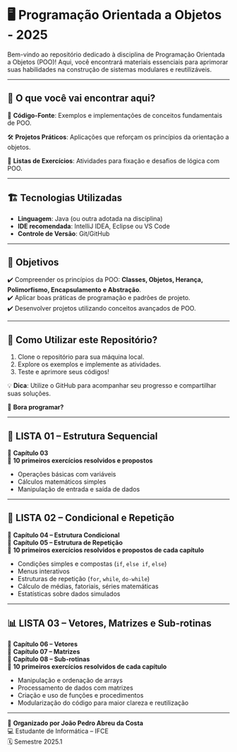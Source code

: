 # 🖥️ Programação Orientada a Objetos - 2025

Bem-vindo ao repositório dedicado à disciplina de Programação Orientada a Objetos (POO)! Aqui, você encontrará materiais essenciais para aprimorar suas habilidades na construção de sistemas modulares e reutilizáveis.

---

## 📌 O que você vai encontrar aqui?

📂 **Código-Fonte**: Exemplos e implementações de conceitos fundamentais de POO.

🛠️ **Projetos Práticos**: Aplicações que reforçam os princípios da orientação a objetos.

📄 **Listas de Exercícios**: Atividades para fixação e desafios de lógica com POO.

---

## 🏗️ Tecnologias Utilizadas

- **Linguagem**: Java (ou outra adotada na disciplina)
- **IDE recomendada**: IntelliJ IDEA, Eclipse ou VS Code
- **Controle de Versão**: Git/GitHub

---

## 🎯 Objetivos

✔️ Compreender os princípios da POO: **Classes, Objetos, Herança, Polimorfismo, Encapsulamento e Abstração**.  
✔️ Aplicar boas práticas de programação e padrões de projeto.  
✔️ Desenvolver projetos utilizando conceitos avançados de POO.

---

## 🔗 Como Utilizar este Repositório?

1. Clone o repositório para sua máquina local.  
2. Explore os exemplos e implemente as atividades.  
3. Teste e aprimore seus códigos!

💡 **Dica**: Utilize o GitHub para acompanhar seu progresso e compartilhar suas soluções.

🚀 **Bora programar?**

---

## 📝 LISTA 01 – Estrutura Sequencial

📘 **Capítulo 03**  
🔢 **10 primeiros exercícios resolvidos e propostos**

- Operações básicas com variáveis
- Cálculos matemáticos simples
- Manipulação de entrada e saída de dados

---

## 🧠 LISTA 02 – Condicional e Repetição

📘 **Capítulo 04 – Estrutura Condicional**  
📘 **Capítulo 05 – Estrutura de Repetição**  
🔢 **10 primeiros exercícios resolvidos e propostos de cada capítulo**

- Condições simples e compostas (`if`, `else if`, `else`)
- Menus interativos
- Estruturas de repetição (`for`, `while`, `do-while`)
- Cálculo de médias, fatoriais, séries matemáticas
- Estatísticas sobre dados simulados

---

## 📊 LISTA 03 – Vetores, Matrizes e Sub-rotinas

📘 **Capítulo 06 – Vetores**  
📘 **Capítulo 07 – Matrizes**  
📘 **Capítulo 08 – Sub-rotinas**  
🔢 **10 primeiros exercícios resolvidos de cada capítulo**

- Manipulação e ordenação de arrays
- Processamento de dados com matrizes
- Criação e uso de funções e procedimentos
- Modularização do código para maior clareza e reutilização

---

📌 **Organizado por João Pedro Abreu da Costa**  
💻 Estudante de Informática – IFCE  
🗓️ Semestre 2025.1


